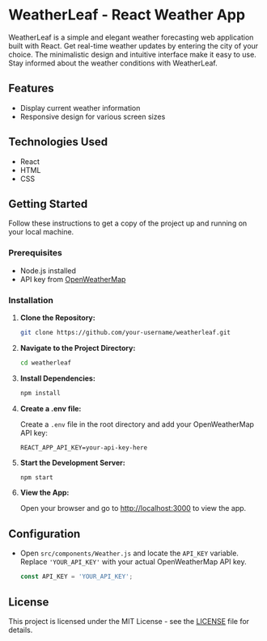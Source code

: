 # WeatherLeaf - React Weather App
WeatherLeaf is a simple and elegant weather forecasting web application built with React. Get real-time weather updates by entering the city of your choice. The minimalistic design and intuitive interface make it easy to use. Stay informed about the weather conditions with WeatherLeaf.

## Features

- Display current weather information
- Responsive design for various screen sizes

## Technologies Used

- React
- HTML
- CSS

## Getting Started

Follow these instructions to get a copy of the project up and running on your local machine.

### Prerequisites

- Node.js installed
- API key from [OpenWeatherMap](https://openweathermap.org/api)

### Installation

1. **Clone the Repository:**

    ```bash
    git clone https://github.com/your-username/weatherleaf.git
    ```

2. **Navigate to the Project Directory:**

    ```bash
    cd weatherleaf
    ```

3. **Install Dependencies:**

    ```bash
    npm install
    ```

4. **Create a .env file:**

    Create a `.env` file in the root directory and add your OpenWeatherMap API key:

    ```env
    REACT_APP_API_KEY=your-api-key-here
    ```

5. **Start the Development Server:**

    ```bash
    npm start
    ```

6. **View the App:**

    Open your browser and go to [http://localhost:3000](http://localhost:3000) to view the app.

## Configuration

- Open `src/components/Weather.js` and locate the `API_KEY` variable. Replace `'YOUR_API_KEY'` with your actual OpenWeatherMap API key.

    ```javascript
    const API_KEY = 'YOUR_API_KEY';
    ```

## License

This project is licensed under the MIT License - see the [LICENSE](LICENSE) file for details.

